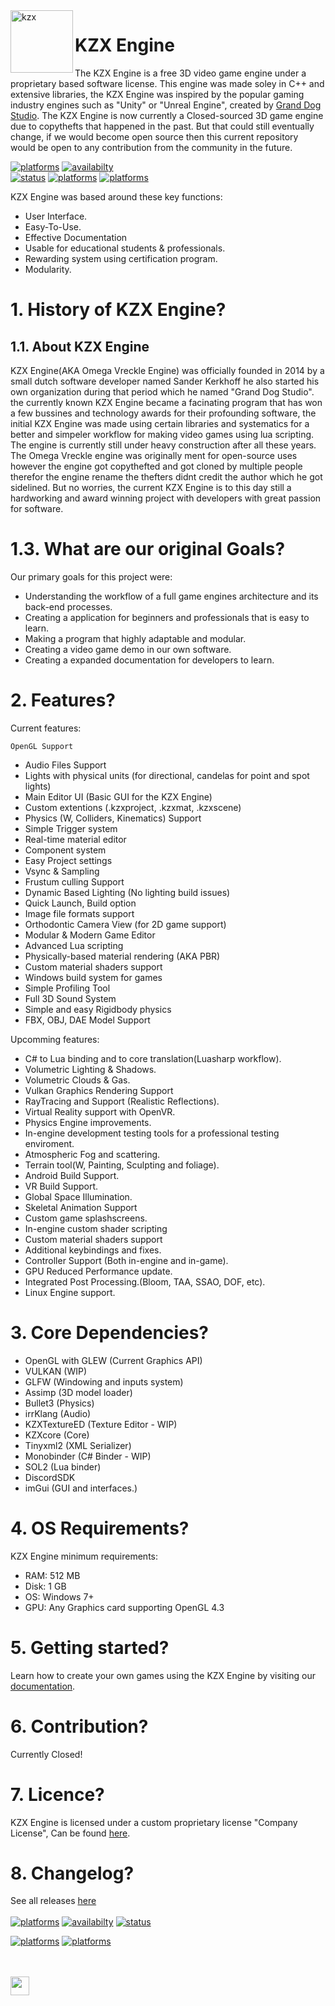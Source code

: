 <html>
  
<img align="left" alt="kzx" src="https://www.kzxengine.com/kzx.png" width="100" style="vertical-align:top" />

# KZX Engine
The KZX Engine is a free 3D video game engine under a proprietary based software license. This engine was made soley in C++ and extensive libraries, the KZX Engine was inspired by the popular gaming industry engines such as "Unity" or "Unreal Engine", created by [Grand Dog Studio](https://www.granddogstudio.com/). The KZX Engine is now currently a Closed-sourced 3D game engine due to copythefts that happened in the past. But that could still eventually change, if we would become open source then this current repository would be open to any contribution from the community in the future.


<a href="#"><img alt="platforms" src="https://img.shields.io/badge/Version-4.0.2-sucess"/></a> 
<a href="#"><img alt="availabilty" src="https://img.shields.io/badge/Source%20Code-Unavailable-red"/></a>  
<a href="#"><img alt="status" src="https://img.shields.io/badge/Status-Released-green"/></a> 
<a href="https://kzxengine.com/KZX_Software_License__EULA.pdf"><img alt="platforms" src="https://img.shields.io/badge/License-Proprietary-orange"/></a>
<a href="#"><img alt="platforms" src="https://img.shields.io/badge/platforms-Windows-blue?style=flat-square"/></a>

KZX Engine was based around these key functions:
- User Interface.
- Easy-To-Use.
- Effective Documentation
- Usable for educational students & professionals.
- Rewarding system using certification program.
- Modularity.

# 1. History of KZX Engine?
## 1.1. About KZX Engine
KZX Engine(AKA Omega Vreckle Engine) was officially founded in 2014 by a small dutch software developer named Sander Kerkhoff he also started his own organization during that period which he named "Grand Dog Studio". the currently known KZX Engine became a facinating program that has won a few bussines and technology awards for their profounding software, the initial KZX Engine was made using certain libraries and systematics for a better and simpeler workflow for making video games using lua scripting. The engine is currently still under heavy construction after all these years. The Omega Vreckle engine was originally ment for open-source uses however the engine got copythefted and got cloned by multiple people therefor the engine rename the thefters didnt credit the author which he got sidelined. 
But no worries, the current KZX Engine is to this day still a hardworking and award winning project with developers with great passion for software.


# 1.3. What are our original Goals?
Our primary goals for this project were:
- Understanding the workflow of a full game engines architecture and its back-end processes.
- Creating a application for beginners and professionals that is easy to learn.
- Making a program that highly adaptable and modular.
- Creating a video game demo in our own software.
- Creating a expanded documentation for developers to learn.


# 2. Features?
Current features:

    OpenGL Support
  -  Audio Files Support
  -  Lights with physical units (for directional, candelas for point and spot lights)
  -  Main Editor UI (Basic GUI for the KZX Engine)
  -  Custom extentions (.kzxproject, .kzxmat, .kzxscene)
  -  Physics (W, Colliders, Kinematics) Support
  -  Simple Trigger system
  -  Real-time material editor
  -  Component system
  -  Easy Project settings
  -  Vsync & Sampling
  -  Frustum culling Support
  -  Dynamic Based Lighting (No lighting build issues)
  -  Quick Launch, Build option
  -  Image file formats support
  -  Orthodontic Camera View (for 2D game support)
  -  Modular & Modern Game Editor
  -  Advanced Lua scripting
  -  Physically-based material rendering (AKA PBR)
  -  Custom material shaders support
  -  Windows build system for games
  -  Simple Profiling Tool
  -  Full 3D Sound System
  -  Simple and easy Rigidbody physics
  -  FBX, OBJ, DAE Model Support

 
Upcomming features:

   - C# to Lua binding and to core translation(Luasharp workflow).
   - Volumetric Lighting & Shadows.
   - Volumetric Clouds & Gas.
   - Vulkan Graphics Rendering Support
   - RayTracing and Support (Realistic Reflections).
   - Virtual Reality support with OpenVR.
   - Physics Engine improvements.
   - In-engine development testing tools for a professional testing enviroment.
   - Atmospheric Fog and scattering.
   - Terrain tool(W, Painting, Sculpting and foliage).
   - Android Build Support.
   - VR Build Support.
   - Global Space Illumination.
   - Skeletal Animation Support
   - Custom game splashscreens.
   - In-engine custom shader scripting
   - Custom material shaders support
   - Additional keybindings and fixes.
   - Controller Support (Both in-engine and in-game).
   - GPU Reduced Performance update.
   - Integrated Post Processing.(Bloom, TAA, SSAO, DOF, etc).
   - Linux Engine support.


# 3. Core Dependencies?
- OpenGL with GLEW (Current Graphics API)
- VULKAN (WIP)
- GLFW (Windowing and inputs system)
- Assimp (3D model loader)
- Bullet3 (Physics)
- irrKlang (Audio)
- KZXTextureED (Texture Editor - WIP)
- KZXcore (Core)
- Tinyxml2 (XML Serializer)
- Monobinder (C# Binder - WIP)
- SOL2 (Lua binder)
- DiscordSDK
- imGui (GUI and interfaces.)

# 4. OS Requirements?
KZX Engine minimum requirements:
- RAM: 512 MB
- Disk: 1 GB
- OS: Windows 7+
- GPU: Any Graphics card supporting OpenGL 4.3

# 5. Getting started?
Learn how to create your own games using the KZX Engine by visiting our [documentation](https://github.com/adriengivry/Overload/wiki).

# 6. Contribution?
  <italic>Currently Closed!</italic>

# 7. Licence?
KZX Engine is licensed under a custom proprietary license "Company License", Can be found [here](https://www.kzxengine.com/KZX_Software_License__EULA.pdf).

# 8. Changelog?

See all releases [here](https://github.com/Grand-Dog-Studio/KZXEngine/releases)
<br/>
<br/>
<a href="#"><img alt="platforms" src="https://img.shields.io/badge/Version-4.0.2-sucess"/></a> <a href="#"><img alt="availabilty" src="https://img.shields.io/badge/Source%20Code-Unavailable-red"/></a> <a href="#"><img alt="status" src="https://img.shields.io/badge/Status-Released-green"/></a> 



<a href="https://kzxengine.com/KZX_Software_License__EULA.pdf"><img alt="platforms" src="https://img.shields.io/badge/License-Proprietary-orange"/></a>
<a href="#"><img alt="platforms" src="https://img.shields.io/badge/platforms-Windows-blue?style=flat-square"/></a>

<br/>
<br/>
<a href="https://discord.gg/bDJ2q6X5w6"><img src="https://img.shields.io/discord/622075717659656195.svg?label=&logo=discord&logoColor=ffffff&color=7389D8&labelColor=6A7EC2" height=30></img></a>
</p>

</html>
